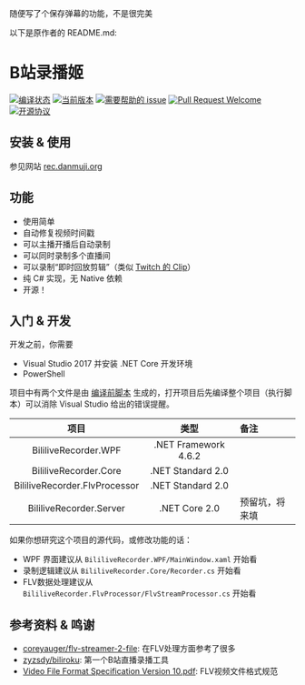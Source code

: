 随便写了个保存弹幕的功能，不是很完美

以下是原作者的 README.md:

# B站录播姬

[![编译状态](https://ci.appveyor.com/api/projects/status/1n4822yitgtu7ht7?svg=true)](https://ci.appveyor.com/project/Genteure/bililiverecorder)
[![当前版本](https://img.shields.io/github/tag/Bililive/BililiveRecorder.svg?label=当前版本)](#)
[![需要帮助的 issue](https://img.shields.io/github/issues/Bililive/BililiveRecorder/help%20wanted.svg?label=需要帮助的%20issue)](https://github.com/Bililive/BililiveRecorder/issues?q=is%3Aissue+is%3Aopen+label%3A%22help+wanted%22)
[![Pull Request Welcome](https://img.shields.io/badge/Pull%20request-欢迎-brightgreen.svg)](#)
[![开源协议](https://img.shields.io/github/license/Bililive/BililiveRecorder.svg?label=开源协议)](#)

## 安装 & 使用

参见网站 [rec.danmuji.org](https://rec.danmuji.org)

## 功能

- 使用简单
- 自动修复视频时间戳
- 可以主播开播后自动录制
- 可以同时录制多个直播间
- 可以录制“即时回放剪辑”（类似 [Twitch 的 Clip](https://help.twitch.tv/customer/portal/articles/2442508-how-to-use-clips)）
- 纯 C# 实现，无 Native 依赖
- 开源！

## 入门 & 开发

开发之前，你需要

- Visual Studio 2017 并安装 .NET Core 开发环境
- PowerShell

项目中有两个文件是由 [编译前脚本](./CI/patch_buildinfo.ps1) 生成的，打开项目后先编译整个项目（执行脚本）可以消除 Visual Studio 给出的错误提醒。

项目 | 类型 | 备注
:---:|:---:|:---
BililiveRecorder.WPF | .NET Framework 4.6.2
BililiveRecorder.Core | .NET Standard 2.0
BililiveRecorder.FlvProcessor | .NET Standard 2.0
BililiveRecorder.Server | .NET Core 2.0 | 预留坑，将来填

如果你想研究这个项目的源代码，或修改功能的话：

- WPF 界面建议从 `BililiveRecorder.WPF/MainWindow.xaml` 开始看
- 录制逻辑建议从 `BililiveRecorder.Core/Recorder.cs` 开始看
- FLV数据处理建议从 `BililiveRecorder.FlvProcessor/FlvStreamProcessor.cs` 开始看

## 参考资料 & 鸣谢

- [coreyauger/flv-streamer-2-file](https://github.com/coreyauger/flv-streamer-2-file): 在FLV处理方面参考了很多
- [zyzsdy/biliroku](https://github.com/zyzsdy/biliroku): 第一个B站直播录播工具
- [Video File Format Specification Version 10.pdf](https://wwwimages2.adobe.com/content/dam/acom/en/devnet/flv/video_file_format_spec_v10.pdf): FLV视频文件格式规范
